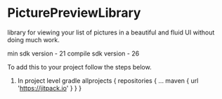 # PicturePreviewLibrary
library for viewing your list of pictures in a beautiful and fluid UI without doing much work.

min sdk version - 21
compile sdk version - 26

To add this to your project follow the steps below.

1. In project level gradle
allprojects {
		repositories {
			...
			maven { url 'https://jitpack.io' }
		}
	}
